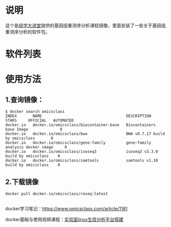 # 说明
这个是[组学大讲堂](https://www.omicsclass.com/)提供的基因组重测序分析课程镜像，里面安装了一些关于基因组重测序分析的软件包。

# 软件列表


# 使用方法

## 1.查询镜像：
```
$ docker search omicsclass
INDEX       NAME                                     DESCRIPTION                           STARS     OFFICIAL   AUTOMATED
docker.io   docker.io/omicsclass/biocontainer-base   Biocontainers base Image              0
docker.io   docker.io/omicsclass/bwa                 BWA v0.7.17 build by omicsclass       0
docker.io   docker.io/omicsclass/gene-family         gene-family analysis docker image     0
docker.io   docker.io/omicsclass/isoseq3             isoseq3 v3.3.0 build by omicsclass    0
docker.io   docker.io/omicsclass/samtools            samtools v1.10 build by omicsclass    0
```
## 2.下载镜像
```
docker pull docker.io/omicsclass/reseq:latest
```
## 

docker学习笔记：https://www.omicsclass.com/article/1181

docker基础与使用视频课程：[实验室linux生信分析平台搭建](https://study.163.com/course/introduction/1209757831.htm?share=1&shareId=1030291076)



